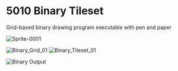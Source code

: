 # 5010 Binary Tileset
Grid-based binary drawing program executable with pen and paper



![Sprite-0001](https://github.com/user-attachments/assets/5bb1ff03-5e05-4578-8479-55867fc93118)

![Binary_Grid_01](https://github.com/user-attachments/assets/450612da-841f-431e-82e7-59803420f7f8)
![Binary_Tileset_01](https://github.com/user-attachments/assets/cee3b696-a104-40b4-821e-c3132c698301)

![Binary Output](https://github.com/user-attachments/assets/0e8a010a-419a-4a38-b07f-bba7f5f1f0ab)


